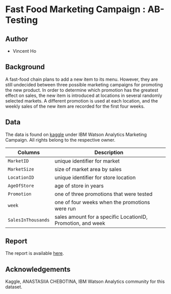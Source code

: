 # Fast Food Marketing Campaign :  AB-Testing

## Author

-   Vincent Ho

## Background

A fast-food chain plans to add a new item to its menu. However, they are
still undecided between three possible marketing campaigns for promoting
the new product. In order to determine which promotion has the greatest
effect on sales, the new item is introduced at locations in several
randomly selected markets. A different promotion is used at each
location, and the weekly sales of the new item are recorded for the
first four weeks.

## Data

The data is found on
[kaggle](https://www.kaggle.com/datasets/chebotinaa/fast-food-marketing-campaign-ab-test)
under IBM Watson Analytics Marketing Campaign. All rights belong to the
respective owner.


| Columns            | Description                                                 |
|----------------------------|--------------------------------------------|
| `MarketID`         | unique identifier for market                                |
| `MarketSize`       | size of market area by sales                                |
| `LocationID`       | unique identifier for store location                        |
| `AgeOfStore`       | age of store in years                                       |
| `Promotion`        | one of three promotions that were tested                    |
| `week`             | one of four weeks when the promotions were run              |
| `SalesInThousands` | sales amount for a specific LocationID, Promotion, and week |

## Report

The report is available [here](/doc/fast_food_ABtest.pdf).

## Acknowledgements

Kaggle, ANASTASIIA CHEBOTINA, IBM Watson Analytics community for this dataset.


